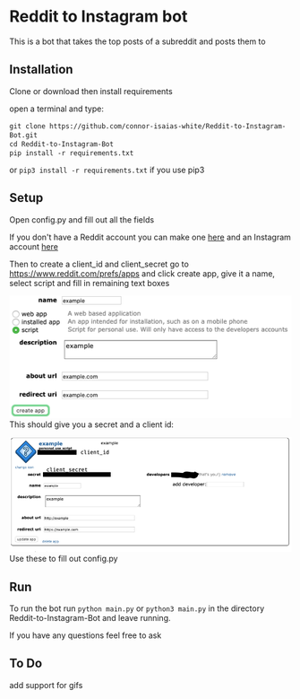 # Reddit to Instagram bot
This is a bot that takes the top posts of a subreddit and posts them to
## Installation
Clone or download then install requirements

open a terminal and type:
~~~~
git clone https://github.com/connor-isaias-white/Reddit-to-Instagram-Bot.git
cd Reddit-to-Instagram-Bot
pip install -r requirements.txt
~~~~
or `pip3 install -r requirements.txt` if you use pip3
## Setup
Open config.py and fill out all the fields

If you don't have a Reddit account you can make one [here](https://www.reddit.com/register "Sign up")
and an Instagram account [here](https://www.instagram.com/accounts/emailsignup/?hl=en "Sign up")

Then to create a client_id and client_secret go to https://www.reddit.com/prefs/apps and click create app, give it a name, select script and fill in remaining text boxes

![example](/files/readmefiles/makeapp.png)
This should give you a secret and a client id:

![example](/files/readmefiles/ids.png)
Use these to fill out config.py
## Run
To run the bot run `python main.py` or `python3 main.py` in the directory Reddit-to-Instagram-Bot and leave running.

If you have any questions feel free to ask

## To Do
add support for gifs
